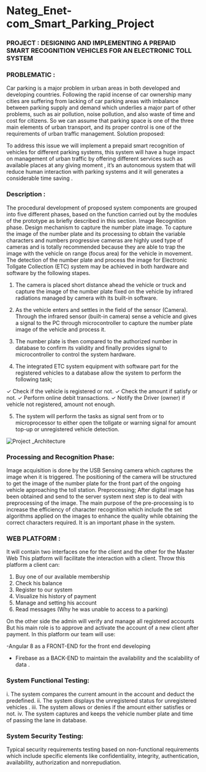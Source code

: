 # Nateg_Enet-com_Smart_Parking_Project 

### PROJECT : DESIGNING AND IMPLEMENTING A PREPAID SMART RECOGNITION VEHICLES FOR AN ELECTRONIC TOLL SYSTEM

### PROBLEMATIC :

Car parking is a major problem in urban areas in both developed and developing
countries. 
Following the rapid incense of car ownership many cities are suffering from
lacking of car parking areas with imbalance between parking supply and demand which
underlies a major part of other problems, such as air pollution, noise pollution, and also
waste of time and cost for citizens.
So we can assume that parking space is one of the three main elements of urban
transport, and its proper control is one of the requirements of urban traffic
management.
Solution proposed:

To address this issue we will implement a prepaid smart recognition of
vehicles for different parking systems, this system will have a huge impact
on management of urban traffic by offering different services such as
available places at any giving moment , it’s an autonomous system that will
reduce human interaction with parking systems and it will generates a
considerable time saving .

### Description :

The procedural development of proposed system components are grouped into
five different phases, based on the function carried out by the modules of the
prototype as briefly described in this section.
Image Recognition phase.
Design mechanism to capture the number plate image.
To capture the image of the number plate and its processing to obtain the
variable characters and numbers progressive cameras are highly used type of
cameras and is totally recommended because they are able to trap the image
with the vehicle on range (focus area) for the vehicle in movement.
The detection of the number plate and process the image for Electronic Tollgate
Collection (ETC) system may be achieved in both hardware and software by the
following stapes.

1. The camera is placed short distance ahead the vehicle or truck and capture the
image of the number plate fixed on the vehicle by infrared radiations managed
by camera with its built-in software.

2. As the vehicle enters and settles in the field of the sensor (Camera). Through
the infrared sensor (built-in camera) sense a vehicle and gives a signal to the PC
through microcontroller to capture the number plate image of the vehicle and
process it.

3. The number plate is then compared to the authorized number in database to
confirm its validity and finally provides signal to microcontroller to control the
system hardware.

4. The integrated ETC system equipment with software part for the registered
vehicles to a database allow the system to perform the following task;

✓ Check if the vehicle is registered or not.
✓ Check the amount if satisfy or not.
✓ Perform online debit transactions.
✓ Notify the Driver (owner) if vehicle not registered, amount not
enough.

5. The system will perform the tasks as signal sent from or to microprocessor to
either open the tollgate or warning signal for amount top-up or unregistered
vehicle detection.

![Project _Architecture](https://user-images.githubusercontent.com/54064593/80898181-29262380-8cc6-11ea-9e86-867e81ca7b58.jpg)

### Processing and Recognition Phase:
Image acquisition is done by the USB Sensing camera which captures the image
when it is triggered. The positioning of the camera will be structured to get the
image of the number plate for the front part of the ongoing vehicle approaching
the toll station. Preprocessing; After digital image has been obtained and send to
the server system next step is to deal with preprocessing of the image. The main
purpose of the pre-processing is to increase the efficiency of character
recognition which include the set algorithms applied on the images to enhance
the quality while obtaining the correct characters required. It is an important
phase in the system.

### WEB PLATFORM :


It will contain two interfaces one for the client and the other for the Master Web
This platform will facilitate the interaction with a client.
Throw this platform a client can:

1. Buy one of our available membership
2. Check his balance
3. Register to our system
4. Visualize his history of payment
5. Manage and setting his account
6. Read messages (Why he was unable to access to a parking)

On the other side the admin will verify and manage all registered accounts
But his main role is to approve and activate the account of a new client after
payment.
In this platform our team will use:

-Angular 8 as a FRONT-END for the front end developing
- Firebase as a BACK-END to maintain the availability and the scalability of data .

### System Functional Testing:

i. The system compares the current amount in the account and deduct the
predefined.
ii. The system displays the unregistered status for unregistered vehicles .
iii. The system allows or denies if the amount either satisfies or not.
iv. The system captures and keeps the vehicle number plate and time of passing
the lane in database.
### System Security Testing:

Typical security requirements testing based on non-functional requirements
which include specific elements like confidentiality, integrity, authentication,
availability, authorization and nonrepudiation.



